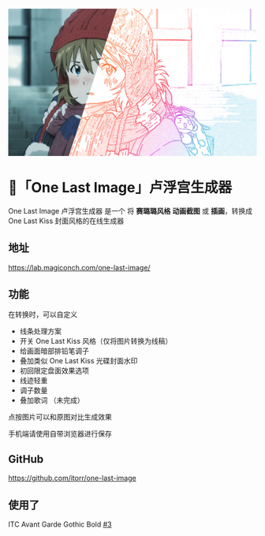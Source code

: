 ![小明日香真可爱啊啊啊啊啊啊](simple.jpg)

# 🧸「One Last Image」卢浮宫生成器

One Last Image 卢浮宫生成器 是一个 将 **赛璐璐风格** **动画截图** 或 **插画**，转换成 One Last Kiss 封面风格的在线生成器

## 地址
https://lab.magiconch.com/one-last-image/


## 功能
在转换时，可以自定义
 - 线条处理方案
 - 开关 One Last Kiss 风格（仅将图片转换为线稿）
 - 给画面暗部排铅笔调子
 - 叠加类似 One Last Kiss 光碟封面水印
 - 初回限定盘面效果选项
 - 线迹轻重
 - 调子数量
 - 叠加歌词 （未完成）

点按图片可以和原图对比生成效果

手机端请使用自带浏览器进行保存


## GitHub
https://github.com/itorr/one-last-image

## 使用了
ITC Avant Garde Gothic Bold [#3](https://github.com/itorr/one-last-image/issues/3)